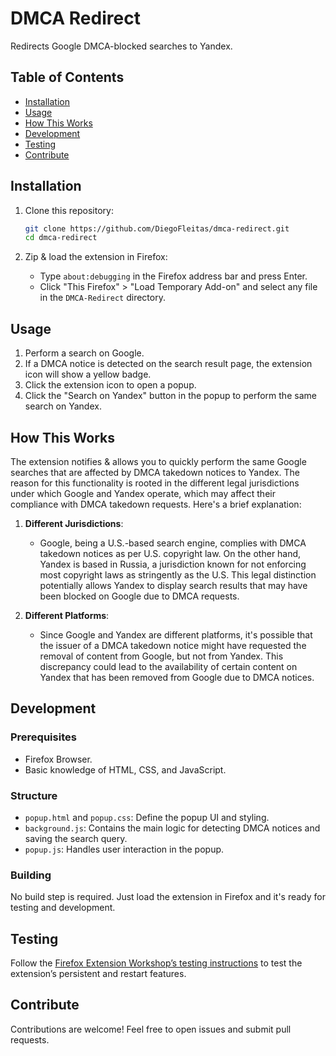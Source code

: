 # DMCA Redirect

Redirects Google DMCA-blocked searches to Yandex.

## Table of Contents

- [Installation](#installation)
- [Usage](#usage)
- [How This Works](#how-this-works)
- [Development](#development)
- [Testing](#testing)
- [Contribute](#contribute)

## Installation

1. Clone this repository:

   ```bash
   git clone https://github.com/DiegoFleitas/dmca-redirect.git
   cd dmca-redirect
   ```

2. Zip & load the extension in Firefox:
   - Type `about:debugging` in the Firefox address bar and press Enter.
   - Click "This Firefox" > "Load Temporary Add-on" and select any file in the `DMCA-Redirect` directory.

## Usage

1. Perform a search on Google.
2. If a DMCA notice is detected on the search result page, the extension icon will show a yellow badge.
3. Click the extension icon to open a popup.
4. Click the "Search on Yandex" button in the popup to perform the same search on Yandex.

## How This Works

The extension notifies & allows you to quickly perform the same Google searches that are affected by DMCA takedown notices to Yandex. The reason for this functionality is rooted in the different legal jurisdictions under which Google and Yandex operate, which may affect their compliance with DMCA takedown requests. Here's a brief explanation:

1. **Different Jurisdictions**:
    - Google, being a U.S.-based search engine, complies with DMCA takedown notices as per U.S. copyright law. On the other hand, Yandex is based in Russia, a jurisdiction known for not enforcing most copyright laws as stringently as the U.S. This legal distinction potentially allows Yandex to display search results that may have been blocked on Google due to DMCA requests.

2. **Different Platforms**:
    - Since Google and Yandex are different platforms, it's possible that the issuer of a DMCA takedown notice might have requested the removal of content from Google, but not from Yandex. This discrepancy could lead to the availability of certain content on Yandex that has been removed from Google due to DMCA notices.

## Development

### Prerequisites

- Firefox Browser.
- Basic knowledge of HTML, CSS, and JavaScript.

### Structure

- `popup.html` and `popup.css`: Define the popup UI and styling.
- `background.js`: Contains the main logic for detecting DMCA notices and saving the search query.
- `popup.js`: Handles user interaction in the popup.

### Building

No build step is required. Just load the extension in Firefox and it's ready for testing and development.

## Testing

Follow the [Firefox Extension Workshop’s testing instructions](https://extensionworkshop.com/documentation/develop/testing-persistent-and-restart-features/) to test the extension’s persistent and restart features.

## Contribute

Contributions are welcome! Feel free to open issues and submit pull requests.
